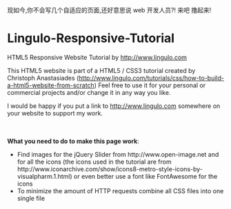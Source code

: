 现如今,你不会写几个自适应的页面,还好意思说 web 开发人员?! 来吧 撸起来!



Lingulo-Responsive-Tutorial
===========================

HTML5 Responsive Website Tutorial by http://www.lingulo.com

This HTML5 website is part of a HTML5 / CSS3 tutorial created by Christoph Anastasiades (http://www.lingulo.com/tutorials/css/how-to-build-a-html5-website-from-scratch)
Feel free to use it for your personal or commercial projects and/or change it in any way you like.

I would be happy if you put a link to http://www.lingulo.com somewhere on your website to support my work.




<br/><br/>
<b>What you need to do to make this page work</b>:
<ul>
<li>Find images for the jQuery Slider from http://www.open-image.net and for all the icons (the icons used in the tutorial are from http://www.iconarchive.com/show/icons8-metro-style-icons-by-visualpharm.1.html) or even better use a font like FontAwesome for the icons</li>
<li>To minimize the amount of HTTP requests combine all CSS files into one single file</li></ul>
